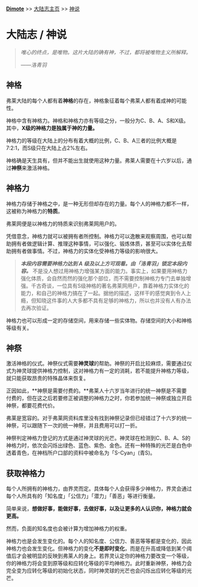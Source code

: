 **[Dimote](https://dimote.top)** >> [大陆志主页](index.md) >> [神说](shenshuo.md)

# 大陆志 / 神说

> *唯心的终点，是唯物。这片大陆的确有神，不过，都将被唯物主义所解释。*
>
> ——*洛青羽*

## 神格

弗莱大陆的每个人都有着**神格**的存在，神格象征着每个弗莱人都有着成神的可能性。

神格中含有神格力。神格和神格力亦有等级之分，一般分为C、B、A、S和X级。其中，**X级的神格力是独属于神的力量。**

神格力的等级在大陆上的分布有着大概的比例，C、B、A三者的比例大概是7:2:1，而S级只在大陆上占2%左右。

神格确是天生具有，但并不能出生就使用这种力量。弗莱人需要在十六岁以后，通过**神祭**来激活神格。

## 神格力

神格力存储于神格之中，是一种无形但却存在的力量。每个人的神格力都不一样，这被称为神格力的**特质**。

弗莱网便是以神格力的特质来识别弗莱网用户的。

凭借意念，神格力就可以被拥有者所控制。神格力可以逸散来观察周围，也可以帮助拥有者做逻辑计算、推理这种事情，可以强化、锻炼体质，甚至可以实体化去帮助拥有者做事情。不过，神格力的实体化受神格力等级的影响很大。

> ***本段内容需要神格力达到 A 级及以上方可观看。由「洛青羽」锁定本段内容。***
> 不是没人想过用神格力增强某方面的能力。事实上，如果要用神格力强化体质，会自然而然的强化那个部位，而不需要控制神格力专门去单独增强。千古奇谈，一位具有S级神格的著名弗莱网用户，靠着神格力实体化的能力，和自己的神格力搞在了一起。据他的描述，这样干的感觉爽到令人上瘾，但知晓这件事的人大多都不具有足够的神格力，所以也并没有人有办法去再次验证。

神格力也可以形成一定的存储空间，用来存储一些实体物。存储空间的大小和神格等级有关。

## 神祭

激活神格的仪式。神祭仪式需要**神灵球**的帮助。神祭的开启比较麻烦，需要通过仪式为神灵球提供神格力控制，这对神格力有一定的消耗，若不能提升神格力等级，就只能获取昂贵的特殊晶体来恢复。

正因如此，**神祭是需要付费的。**弗莱人十六岁当年进行的统一神祭是不需要付费的，但在这之后若要修正被调整的神格力之时，你若参加统一神祭或独立开启神祭，都要花费代价。

弗莱是宽容的。对于弗莱网资料库里没有找到神祭记录但已经错过了十六岁的统一神祭，可以跟随下一次的统一神祭，并且费用可以打一折。

神祭判定神格力登记的方式是通过神灵球的光芒。神灵球在检测到C、B、A、S的神格力时，依次会闪烁出绿色、蓝色、紫色、金色。还有一种特殊的光芒是白色中透着青色，在神档所户口部的资料中被命名为「S-Cyan」(青S)。

## 获取神格力

每个人所拥有的神格力，由界灵而定。具体每个人会获得多少神格力，界灵会通过每个人所具有的「知名度」「公信力」「潜力」「善恶」等进行衡量。

简单来说，**想做好事，能做好事，去做好事，以及让更多的人认识你，神格力就会更高。**

然而，负面的知名度也会被计算为增加神格力的权重。

神格力也是会发生变化的。每个人的知名度、公信力、善恶等等都是变化的，因此神格力也会发生变化。但神格力的变化**不是即时变化**，而是在升高或降低到某个阈值后才会被明显的反映到弗莱人的身上。若界灵认定你的神格力要改变一个等级，你的神格力将会变到原等级和应转化等级的平均神格力。此时重新神祭，神格力会完全变为应转化等级的初始化状态，同时神灵球的光芒也会闪烁出应转化等级的光芒。
